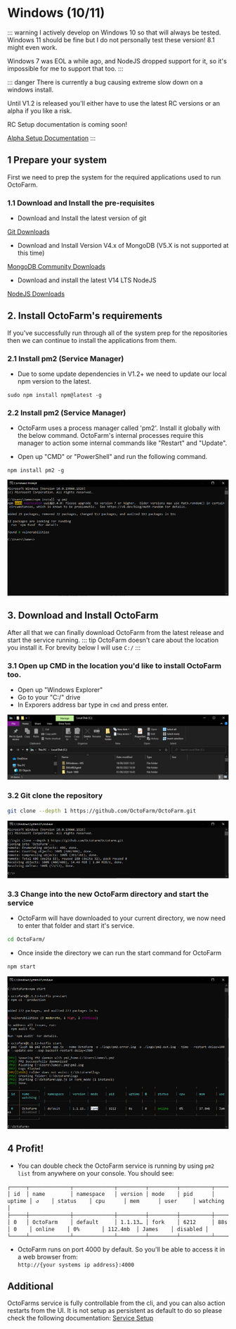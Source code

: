 # Windows (10/11)

::: warning
I actively develop on Windows 10 so that will always be tested. Windows 11 should be fine but I do not personally test these version! 8.1 might even work.

Windows 7 was EOL a while ago, and NodeJS dropped support for it, so it's impossible for me to support that too.
:::

::: danger
There is currently a bug causing extreme slow down on a windows install. 

Until V1.2 is released you'll either have to use the latest RC versions or an alpha if you like a risk.

RC Setup documentation is coming soon!

[Alpha Setup Documentation](/installation/setup-service.md)
:::

## 1 Prepare your system
First we need to prep the system for the required applications used to run OctoFarm.

### 1.1 Download and Install the pre-requisites
- Download and Install the latest version of git

[Git Downloads](https://git-scm.com/download/win)

- Download and Install Version V4.x of MongoDB (V5.X is not supported at this time)

[MongoDB Community Downloads](https://www.mongodb.com/try/download/community)

- Download and install the latest V14 LTS NodeJS

[NodeJS Downloads](https://nodejs.org/download/release/v14.19.0/)

## 2. Install OctoFarm's requirements
If you've successfully run through all of the system prep for the repositories then we can continue to install the applications from them.

### 2.1 Install pm2 (Service Manager)
- Due to some update dependencies in V1.2+ we need to update our local npm version to the latest.
```
sudo npm install npm@latest -g
```

### 2.2 Install pm2 (Service Manager)
- OctoFarm uses a process manager called 'pm2'. Install it globally with the below command. OctoFarm's internal processes require this manager to action some internal commands like "Restart" and "Update".

- Open up "CMD" or "PowerShell" and run the following command.
```
npm install pm2 -g
```

![](../images/windows-install/pm2-install.png)
## 3. Download and Install OctoFarm
After all that we can finally download OctoFarm from the latest release and start the service running.
::: tip
OctoFarm doesn't care about the location you install it. For brevity below I will use `C:/`
:::
### 3.1 Open up CMD in the location you'd like to install OctoFarm too.

- Open up "Windows Explorer"
- Go to your "C:/" drive
- In Exporers address bar type in `cmd` and press enter.

![](../images/windows-install/open-c.png)

### 3.2 Git clone the repository 
```bash
git clone --depth 1 https://github.com/OctoFarm/OctoFarm.git
```
![](../images/windows-install/clone-of.png)

### 3.3 Change into the new OctoFarm directory and start the service
- OctoFarm will have downloaded to your current directory, we now need to enter that folder and start it's service.
```bash
cd OctoFarm/
```

- Once inside the directory we can run the start command for OctoFarm
```bash
npm start
```
![](../images/windows-install/start-octofarm.png)

## 4 Profit!
- You can double check the OctoFarm service is running by using `pm2 list` from anywhere on your console. You should see:
```
┌─────┬─────────────┬─────────────┬─────────┬─────────┬──────────┬────────┬──────┬───────────┬──────────┬──────────┬──────────┬──────────┐
│ id  │ name        │ namespace   │ version │ mode    │ pid      │ uptime │ ↺    │ status    │ cpu      │ mem      │ user     │ watching │
├─────┼─────────────┼─────────────┼─────────┼─────────┼──────────┼────────┼──────┼───────────┼──────────┼──────────┼──────────┼──────────┤
│ 0   │ OctoFarm    │ default     │ 1.1.13… │ fork    │ 6212     │ 88s    │ 0    │ online    │ 0%       │ 112.4mb  │ James    │ disabled │
└─────┴─────────────┴─────────────┴─────────┴─────────┴──────────┴────────┴──────┴───────────┴──────────┴──────────┴──────────┴──────────┘
```

- OctoFarm runs on port 4000 by default. So you'll be able to access it in a web browser from:\
  `http://{your systems ip address}:4000`

## Additional
OctoFarms service is fully controllable from the cli, and you can also action restarts from the UI. It is not setup as persistent as default to do so please check the following documentation: 
[Service Setup](/installation/setup-service.md)
